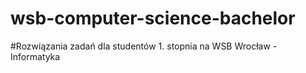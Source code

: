 # wsb-computer-science-bachelor
#Rozwiązania zadań dla studentów 1. stopnia na WSB Wrocław - Informatyka
